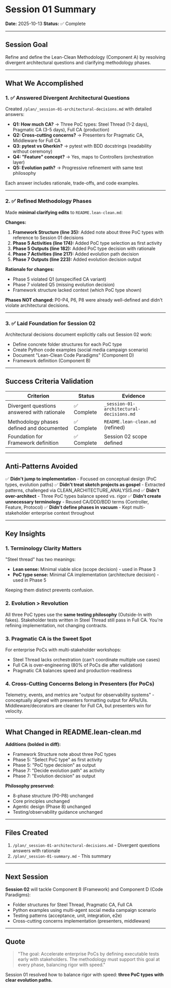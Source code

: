 # Session 01 Summary

**Date:** 2025-10-13
**Status:** ✅ Complete

---

## Session Goal

Refine and define the Lean-Clean Methodology (Component A) by resolving divergent architectural questions and clarifying methodology phases.

---

## What We Accomplished

### 1. ✅ Answered Divergent Architectural Questions

Created `/plan/_session-01-architectural-decisions.md` with detailed answers:

- **Q1: How much CA?** → Three PoC types: Steel Thread (1-2 days), Pragmatic CA (3-5 days), Full CA (production)
- **Q2: Cross-cutting concerns?** → Presenters for Pragmatic CA, Middleware for Full CA
- **Q3: pytest vs Gherkin?** → pytest with BDD docstrings (readability without ceremony)
- **Q4: "Feature" concept?** → Yes, maps to Controllers (orchestration layer)
- **Q5: Evolution path?** → Progressive refinement with same test philosophy

Each answer includes rationale, trade-offs, and code examples.

---

### 2. ✅ Refined Methodology Phases

Made **minimal clarifying edits** to `README.lean-clean.md`:

**Changes:**
1. **Framework Structure (line 35):** Added note about three PoC types with reference to Session 01 decisions
2. **Phase 5 Activities (line 174):** Added PoC type selection as first activity
3. **Phase 5 Outputs (line 182):** Added PoC type decision with rationale
4. **Phase 7 Activities (line 217):** Added evolution path decision
5. **Phase 7 Outputs (line 223):** Added evolution decision output

**Rationale for changes:**
- Phase 5 violated Q1 (unspecified CA variant)
- Phase 7 violated Q5 (missing evolution decision)
- Framework structure lacked context (which PoC type shown)

**Phases NOT changed:** P0-P4, P6, P8 were already well-defined and didn't violate architectural decisions.

---

### 3. ✅ Laid Foundation for Session 02

Architectural decisions document explicitly calls out Session 02 work:
- Define concrete folder structures for each PoC type
- Create Python code examples (social media campaign scenario)
- Document "Lean-Clean Code Paradigms" (Component D)
- Framework definition (Component B)

---

## Success Criteria Validation

| Criterion | Status | Evidence |
|-----------|--------|----------|
| Divergent questions answered with rationale | ✅ Complete | `_session-01-architectural-decisions.md` |
| Methodology phases defined and documented | ✅ Complete | `README.lean-clean.md` (refined) |
| Foundation for Framework definition | ✅ Complete | Session 02 scope defined |

---

## Anti-Patterns Avoided

✅ **Didn't jump to implementation** - Focused on conceptual design (PoC types, evolution paths)
✅ **Didn't treat sketch projects as gospel** - Extracted patterns, challenged via CLEAN_ARCHITECTURE_ANALYSIS.md
✅ **Didn't over-architect** - Three PoC types balance speed vs. rigor
✅ **Didn't create unnecessary terminology** - Reused CA/DDD/BDD terms (Controller, Feature, Protocol)
✅ **Didn't define phases in vacuum** - Kept multi-stakeholder enterprise context throughout

---

## Key Insights

### 1. Terminology Clarity Matters
"Steel thread" has two meanings:
- **Lean sense:** Minimal viable slice (scope decision) - used in Phase 3
- **PoC type sense:** Minimal CA implementation (architecture decision) - used in Phase 5

Keeping them distinct prevents confusion.

### 2. Evolution > Revolution
All three PoC types use the **same testing philosophy** (Outside-In with fakes). Stakeholder tests written in Steel Thread still pass in Full CA. You're refining implementation, not changing contracts.

### 3. Pragmatic CA is the Sweet Spot
For enterprise PoCs with multi-stakeholder workshops:
- Steel Thread lacks orchestration (can't coordinate multiple use cases)
- Full CA is over-engineering (80% of PoCs die after validation)
- Pragmatic CA balances speed and production-readiness

### 4. Cross-Cutting Concerns Belong in Presenters (for PoCs)
Telemetry, events, and metrics are "output for observability systems" - conceptually aligned with presenters formatting output for APIs/UIs. Middleware/decorators are cleaner for Full CA, but presenters win for velocity.

---

## What Changed in README.lean-clean.md

**Additions (bolded in diff):**
- Framework Structure note about three PoC types
- Phase 5: "Select PoC type" as first activity
- Phase 5: "PoC type decision" as output
- Phase 7: "Decide evolution path" as activity
- Phase 7: "Evolution decision" as output

**Philosophy preserved:**
- 8-phase structure (P0-P8) unchanged
- Core principles unchanged
- Agentic design (Phase 8) unchanged
- Testing/observability guidance unchanged

---

## Files Created

1. `/plan/_session-01-architectural-decisions.md` - Divergent questions answers with rationale
2. `/plan/_session-01-summary.md` - This summary

---

## Next Session

**Session 02** will tackle Component B (Framework) and Component D (Code Paradigms):
- Folder structures for Steel Thread, Pragmatic CA, Full CA
- Python examples using multi-agent social media campaign scenario
- Testing patterns (acceptance, unit, integration, e2e)
- Cross-cutting concerns implementation (presenters, middleware)

---

## Quote

> "The goal: Accelerate enterprise PoCs by defining executable tests early with stakeholders. The methodology must support this goal at every phase, balancing rigor with speed."

Session 01 resolved how to balance rigor with speed: **three PoC types with clear evolution paths.**
